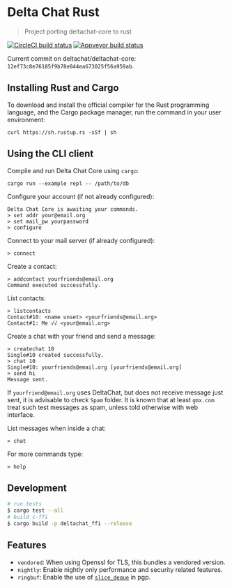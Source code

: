 # Delta Chat Rust

> Project porting deltachat-core to rust

[![CircleCI build status][circle-shield]][circle] [![Appveyor build status][appveyor-shield]][appveyor]

Current commit on deltachat/deltachat-core: `12ef73c8e76185f9b78e844ea673025f56a959ab`.

## Installing Rust and Cargo

To download and install the official compiler for the Rust programming language, and the Cargo package manager, run the command in your user environment:

```
curl https://sh.rustup.rs -sSf | sh
```

## Using the CLI client

Compile and run Delta Chat Core using `cargo`:

```
cargo run --example repl -- /path/to/db
```

Configure your account (if not already configured):

```
Delta Chat Core is awaiting your commands.
> set addr your@email.org
> set mail_pw yourpassword
> configure
```

Connect to your mail server (if already configured):

```
> connect
```

Create a contact:

```
> addcontact yourfriends@email.org
Command executed successfully.
```

List contacts:

```
> listcontacts
Contact#10: <name unset> <yourfriends@email.org>
Contact#1: Me √√ <your@email.org>
```

Create a chat with your friend and send a message:

```
> createchat 10
Single#10 created successfully.
> chat 10
Single#10: yourfriends@email.org [yourfriends@email.org]
> send hi
Message sent.
```

If `yourfriend@email.org` uses DeltaChat, but does not receive message just
sent, it is advisable to check `Spam` folder. It is known that at least
`gmx.com` treat such test messages as spam, unless told otherwise with web
interface.

List messages when inside a chat:

```
> chat
```

For more commands type:

```
> help
```

## Development

```sh
# run tests
$ cargo test --all
# build c-ffi
$ cargo build -p deltachat_ffi --release
```

## Features

- `vendored`: When using Openssl for TLS, this bundles a vendored version.
- `nightly`: Enable nightly only performance and security related features.
- `ringbuf`: Enable the use of [`slice_deque`](https://github.com/gnzlbg/slice_deque) in pgp.

[circle-shield]: https://img.shields.io/circleci/project/github/deltachat/deltachat-core-rust/master.svg?style=flat-square
[circle]: https://circleci.com/gh/deltachat/deltachat-core-rust/
[appveyor-shield]: https://ci.appveyor.com/api/projects/status/lqpegel3ld4ipxj8/branch/master?style=flat-square
[appveyor]: https://ci.appveyor.com/project/dignifiedquire/deltachat-core-rust/branch/master
